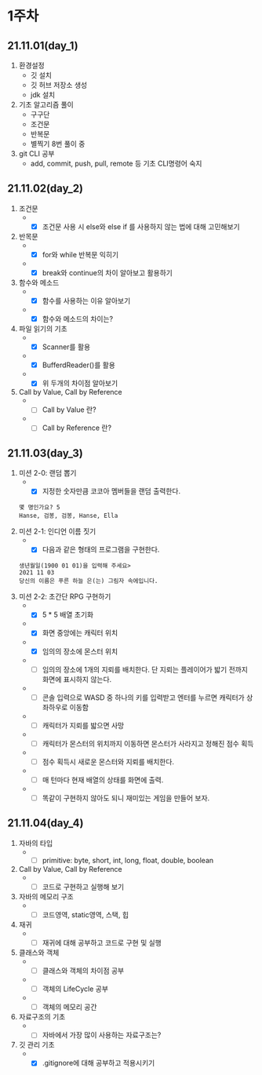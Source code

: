 # 1주차
## 21.11.01(day_1)
  1. 환경설정
      - 깃 설치
      - 깃 허브 저장소 생성
      - jdk 설치
  2. 기초 알고리즘 풀이
      - 구구단
      - 조건문
      - 반복문
      - 별찍기 8번 풀이 중
  3. git CLI 공부
      - add, commit, push, pull, remote 등 기초 CLI명령어 숙지

## 21.11.02(day_2)
  1. 조건문
      - -[X] 조건문 사용 시 else와 else if 를 사용하지 않는 법에 대해 고민해보기
  2. 반목문
      - -[X] for와 while 반복문 익히기
      - -[X] break와 continue의 차이 알아보고 활용하기
  3. 함수와 메소드
      - -[X] 함수를 사용하는 이유 알아보기
      - -[X] 함수와 메소드의 차이는?
  4. 파일 읽기의 기초
      - -[X] Scanner를 활용
      - -[X] BufferdReader()를 활용
      - -[X] 위 두개의 차이점 알아보기
  5. Call by Value, Call by Reference
      - -[ ] Call by Value 란?
      - -[ ] Call by Reference 란?

## 21.11.03(day_3)
  1. 미션 2-0: 랜덤 뽑기
      - -[X] 지정한 숫자만큼 코코아 멤버들을 랜덤 출력한다.
      ```
      몇 명인가요? 5
      Hanse, 검봉, 검봉, Hanse, Ella
      ```
  2. 미션 2-1: 인디언 이름 짓기
      - -[X] 다음과 같은 형태의 프로그램을 구현한다.
      ```
      생년월일(1900 01 01)을 입력해 주세요>
      2021 11 03
      당신의 이름은 푸른 하늘 은(는) 그림자 속에입니다.
      ```
  3. 미션 2-2: 초간단 RPG 구현하기
      - -[X] 5 * 5 배열 초기화
      - -[X] 화면 중앙에는 캐릭터 위치
      - -[X] 임의의 장소에 몬스터 위치
      - -[ ] 임의의 장소에 1개의 지뢰를 배치한다. 단 지뢰는 플레이어가 밟기 전까지 화면에 표시하지 않는다.
      - -[ ] 콘솔 입력으로 WASD 중 하나의 키를 입력받고 엔터를 누르면 캐릭터가 상좌하우로 이동함
      - -[ ] 캐릭터가 지뢰를 밟으면 사망
      - -[ ] 캐릭터가 몬스터의 위치까지 이동하면 몬스터가 사라지고 정해진 점수 획득
      - -[ ] 점수 획득시 새로운 몬스터와 지뢰를 배치한다.
      - -[ ] 매 턴마다 현재 배열의 상태를 화면에 출력.
      - -[ ] 똑같이 구현하지 않아도 되니 재미있는 게임을 만들어 보자.
 
 ## 21.11.04(day_4)
  1. 자바의 타입
      - -[ ] primitive: byte, short, int, long, float, double, boolean
  2. Call by Value, Call by Reference
      - -[ ] 코드로 구현하고 실행해 보기
  3. 자바의 메모리 구조
      - -[ ] 코드영역, static영역, 스택, 힙
  4. 재귀
      - -[ ] 재귀에 대해 공부하고 코드로 구현 및 실행
  5. 클래스와 객체
      - -[ ] 클래스와 객체의 차이점 공부
      - -[ ] 객체의 LifeCycle 공부
      - -[ ] 객체의 메모리 공간
  6. 자료구조의 기초
      - -[ ] 자바에서 가장 많이 사용하는 자료구조는?
  7. 깃 관리 기초
      - -[X] .gitignore에 대해 공부하고 적용시키기
